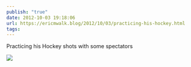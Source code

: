 ```yaml
---
publish: "true"
date: 2012-10-03 19:18:06
url: https://ericmwalk.blog/2012/10/03/practicing-his-hockey.html
tags: 
---
```


Practicing his Hockey shots with some spectators

![](https://ericmwalk.blog/uploads/2022/4d73bde3d6.jpg)